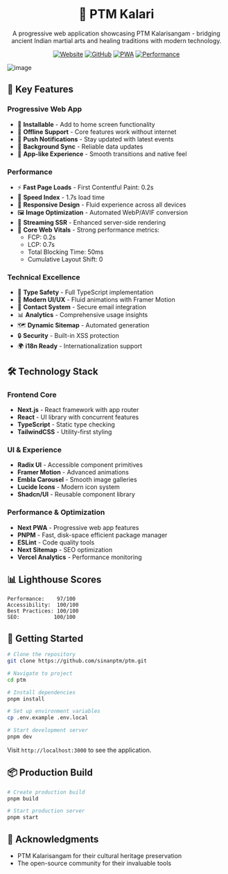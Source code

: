 <div align="center">
  <h1>🥋 PTM Kalari</h1>
  <p>A progressive web application showcasing PTM Kalarisangam - bridging ancient Indian martial arts and healing traditions with modern technology.</p>
  
  [![Website](https://img.shields.io/badge/Website-ptmkalari.vercel.app-orange?style=for-the-badge)](https://ptmkalari.vercel.app)
  [![GitHub](https://img.shields.io/badge/GitHub-View_Source-black?style=for-the-badge&logo=github)](https://github.com/sinanptm/ptm)
  [![PWA](https://img.shields.io/badge/PWA-Enabled-blue?style=for-the-badge&logo=pwa)](https://ptmkalari.vercel.app)
  [![Performance](https://img.shields.io/badge/Lighthouse-97%25-brightgreen?style=for-the-badge&logo=lighthouse)](https://ptmkalari.vercel.app)
</div>

![image](https://github.com/user-attachments/assets/7424f164-9788-4cf1-87ee-0f496a5862a0)


## 🌟 Key Features

### Progressive Web App
- 📱 **Installable** - Add to home screen functionality
- 🔄 **Offline Support** - Core features work without internet
- 📲 **Push Notifications** - Stay updated with latest events
- 🔄 **Background Sync** - Reliable data updates
- 💨 **App-like Experience** - Smooth transitions and native feel

### Performance
- ⚡ **Fast Page Loads** - First Contentful Paint: 0.2s
- 🎯 **Speed Index** - 1.7s load time
- 📱 **Responsive Design** - Fluid experience across all devices
- 🖼️ **Image Optimization** - Automated WebP/AVIF conversion
- 🔄 **Streaming SSR** - Enhanced server-side rendering
- 🎯 **Core Web Vitals** - Strong performance metrics:
  - FCP: 0.2s
  - LCP: 0.7s
  - Total Blocking Time: 50ms
  - Cumulative Layout Shift: 0

### Technical Excellence
- 🎯 **Type Safety** - Full TypeScript implementation
- 🎨 **Modern UI/UX** - Fluid animations with Framer Motion
- 📧 **Contact System** - Secure email integration
- 📊 **Analytics** - Comprehensive usage insights
- 🗺️ **Dynamic Sitemap** - Automated generation
- 🔒 **Security** - Built-in XSS protection
- 🌍 **i18n Ready** - Internationalization support

## 🛠️ Technology Stack

### Frontend Core
- **Next.js** - React framework with app router
- **React** - UI library with concurrent features
- **TypeScript** - Static type checking
- **TailwindCSS** - Utility-first styling

### UI & Experience
- **Radix UI** - Accessible component primitives
- **Framer Motion** - Advanced animations
- **Embla Carousel** - Smooth image galleries
- **Lucide Icons** - Modern icon system
- **Shadcn/UI** - Reusable component library

### Performance & Optimization
- **Next PWA** - Progressive web app features
- **PNPM** - Fast, disk-space efficient package manager
- **ESLint** - Code quality tools
- **Next Sitemap** - SEO optimization
- **Vercel Analytics** - Performance monitoring

## 📊 Lighthouse Scores

```
Performance:    97/100
Accessibility:  100/100
Best Practices: 100/100
SEO:           100/100
```

## 🚀 Getting Started

```bash
# Clone the repository
git clone https://github.com/sinanptm/ptm.git

# Navigate to project
cd ptm

# Install dependencies
pnpm install

# Set up environment variables
cp .env.example .env.local

# Start development server
pnpm dev
```

Visit `http://localhost:3000` to see the application.

## 📦 Production Build

```bash
# Create production build
pnpm build

# Start production server
pnpm start
```

## 🙏 Acknowledgments

- PTM Kalarisangam for their cultural heritage preservation
- The open-source community for their invaluable tools

